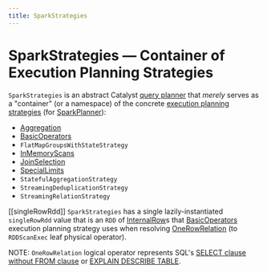 ```yaml
---
title: SparkStrategies
---
```


# SparkStrategies &mdash; Container of Execution Planning Strategies

`SparkStrategies` is an abstract Catalyst [query planner](../catalyst/QueryPlanner.md) that _merely_ serves as a "container" (or a namespace) of the concrete [execution planning strategies](SparkStrategy.md) (for [SparkPlanner](../SparkPlanner.md)):

* [Aggregation](Aggregation.md)
* [BasicOperators](BasicOperators.md)
* `FlatMapGroupsWithStateStrategy`
* [InMemoryScans](InMemoryScans.md)
* [JoinSelection](JoinSelection.md)
* [SpecialLimits](SpecialLimits.md)
* `StatefulAggregationStrategy`
* `StreamingDeduplicationStrategy`
* `StreamingRelationStrategy`

[[singleRowRdd]]
`SparkStrategies` has a single lazily-instantiated `singleRowRdd` value that is an `RDD` of [InternalRow](../InternalRow.md)s that [BasicOperators](BasicOperators.md) execution planning strategy uses when resolving [OneRowRelation](BasicOperators.md#OneRowRelation) (to `RDDScanExec` leaf physical operator).

NOTE: `OneRowRelation` logical operator represents SQL's [SELECT clause without FROM clause](../sql/AstBuilder.md#visitQuerySpecification) or [EXPLAIN DESCRIBE TABLE](../sql/AstBuilder.md#visitExplain).
